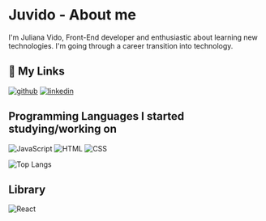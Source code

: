 # Juvido - About me

I'm Juliana Vido, Front-End developer and enthusiastic about learning new technologies. 
I'm going through a career transition into technology.

## 🔗 My Links
[![github](https://img.shields.io/badge/github-000?style=for-the-badge&logo=github&logoColor=white)](https://github.com/Juvido)
[![linkedin](https://img.shields.io/badge/linkedin-0A66C2?style=for-the-badge&logo=linkedin&logoColor=white)](https://www.linkedin.com/in/julianavido/)

## Programming Languages I started studying/working on
![JavaScript](https://img.shields.io/badge/JavaScript-000?style=for-the-badge&logo=javascript)
![HTML](https://img.shields.io/badge/HTML-000?style=for-the-badge&logo=html)
![CSS](https://img.shields.io/badge/CSS-000?style=for-the-badge&logo=css)

![Top Langs](https://github-readme-stats-git-masterrstaa-rickstaa.vercel.app/api/top-langs/?username=Juvido&bg_color=000&border_color=30A3DC&title_color=E94D5F&text_color=FFF)

## Library
![React](https://img.shields.io/badge/React-000?style=for-the-badge&logo=react)

